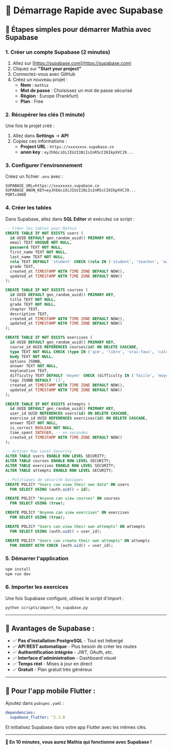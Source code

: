 # 🚀 Démarrage Rapide avec Supabase

## 🎯 **Étapes simples pour démarrer Mathia avec Supabase**

### **1. Créer un compte Supabase (2 minutes)**
1. Allez sur [https://supabase.com](https://supabase.com)
2. Cliquez sur **"Start your project"**
3. Connectez-vous avec GitHub
4. Créez un nouveau projet :
   - **Nom** : `mathia`
   - **Mot de passe** : Choisissez un mot de passe sécurisé
   - **Région** : Europe (Frankfurt)
   - **Plan** : Free

### **2. Récupérer les clés (1 minute)**
Une fois le projet créé :
1. Allez dans **Settings** → **API**
2. Copiez ces informations :
   - **Project URL** : `https://xxxxxxxx.supabase.co`
   - **anon key** : `eyJhbGciOiJIUzI1NiIsInR5cCI6IkpXVCJ9...`

### **3. Configurer l'environnement**
Créez un fichier `.env` avec :
```env
SUPABASE_URL=https://xxxxxxxx.supabase.co
SUPABASE_ANON_KEY=eyJhbGciOiJIUzI1NiIsInR5cCI6IkpXVCJ9...
PORT=3000
```

### **4. Créer les tables**
Dans Supabase, allez dans **SQL Editor** et exécutez ce script :

```sql
-- Créer les tables pour Mathia
CREATE TABLE IF NOT EXISTS users (
  id UUID DEFAULT gen_random_uuid() PRIMARY KEY,
  email TEXT UNIQUE NOT NULL,
  password TEXT NOT NULL,
  first_name TEXT NOT NULL,
  last_name TEXT NOT NULL,
  role TEXT DEFAULT 'student' CHECK (role IN ('student', 'teacher', 'admin')),
  grade TEXT,
  created_at TIMESTAMP WITH TIME ZONE DEFAULT NOW(),
  updated_at TIMESTAMP WITH TIME ZONE DEFAULT NOW()
);

CREATE TABLE IF NOT EXISTS courses (
  id UUID DEFAULT gen_random_uuid() PRIMARY KEY,
  title TEXT NOT NULL,
  grade TEXT NOT NULL,
  chapter TEXT,
  description TEXT,
  created_at TIMESTAMP WITH TIME ZONE DEFAULT NOW(),
  updated_at TIMESTAMP WITH TIME ZONE DEFAULT NOW()
);

CREATE TABLE IF NOT EXISTS exercises (
  id UUID DEFAULT gen_random_uuid() PRIMARY KEY,
  course_id UUID REFERENCES courses(id) ON DELETE CASCADE,
  type TEXT NOT NULL CHECK (type IN ('qcm', 'libre', 'vrai-faux', 'calcul')),
  body TEXT NOT NULL,
  options JSONB,
  answer TEXT NOT NULL,
  explanation TEXT,
  difficulty TEXT DEFAULT 'moyen' CHECK (difficulty IN ('facile', 'moyen', 'difficile')),
  tags JSONB DEFAULT '[]',
  created_at TIMESTAMP WITH TIME ZONE DEFAULT NOW(),
  updated_at TIMESTAMP WITH TIME ZONE DEFAULT NOW()
);

CREATE TABLE IF NOT EXISTS attempts (
  id UUID DEFAULT gen_random_uuid() PRIMARY KEY,
  user_id UUID REFERENCES users(id) ON DELETE CASCADE,
  exercise_id UUID REFERENCES exercises(id) ON DELETE CASCADE,
  answer TEXT NOT NULL,
  is_correct BOOLEAN NOT NULL,
  time_spent INTEGER, -- en secondes
  created_at TIMESTAMP WITH TIME ZONE DEFAULT NOW()
);

-- Activer Row Level Security
ALTER TABLE users ENABLE ROW LEVEL SECURITY;
ALTER TABLE courses ENABLE ROW LEVEL SECURITY;
ALTER TABLE exercises ENABLE ROW LEVEL SECURITY;
ALTER TABLE attempts ENABLE ROW LEVEL SECURITY;

-- Politiques de sécurité basiques
CREATE POLICY "Users can view their own data" ON users
  FOR SELECT USING (auth.uid() = id);

CREATE POLICY "Anyone can view courses" ON courses
  FOR SELECT USING (true);

CREATE POLICY "Anyone can view exercises" ON exercises
  FOR SELECT USING (true);

CREATE POLICY "Users can view their own attempts" ON attempts
  FOR SELECT USING (auth.uid() = user_id);

CREATE POLICY "Users can create their own attempts" ON attempts
  FOR INSERT WITH CHECK (auth.uid() = user_id);
```

### **5. Démarrer l'application**
```bash
npm install
npm run dev
```

### **6. Importer les exercices**
Une fois Supabase configuré, utilisez le script d'import :
```bash
python scripts/import_to_supabase.py
```

---

## 🎉 **Avantages de Supabase :**

- ✅ **Pas d'installation PostgreSQL** - Tout est hébergé
- ✅ **API REST automatique** - Plus besoin de créer les routes
- ✅ **Authentification intégrée** - JWT, OAuth, etc.
- ✅ **Interface d'administration** - Dashboard visuel
- ✅ **Temps réel** - Mises à jour en direct
- ✅ **Gratuit** - Plan gratuit très généreux

---

## 📱 **Pour l'app mobile Flutter :**

Ajoutez dans `pubspec.yaml` :
```yaml
dependencies:
  supabase_flutter: ^2.3.0
```

Et initialisez Supabase dans votre app Flutter avec les mêmes clés.

---

**🚀 En 10 minutes, vous aurez Mathia qui fonctionne avec Supabase !**